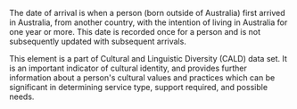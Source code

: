 The date of arrival is when a person (born outside of Australia) first arrived in Australia, from another country, with the intention of living in Australia for one year or more. This date is recorded once for a person and is not subsequently updated with subsequent arrivals.

This element is a part of Cultural and Linguistic Diversity (CALD) data set. It is an important indicator of cultural identity, and provides further information about a person's cultural values and practices which can be significant in determining service type, support required, and possible needs.
